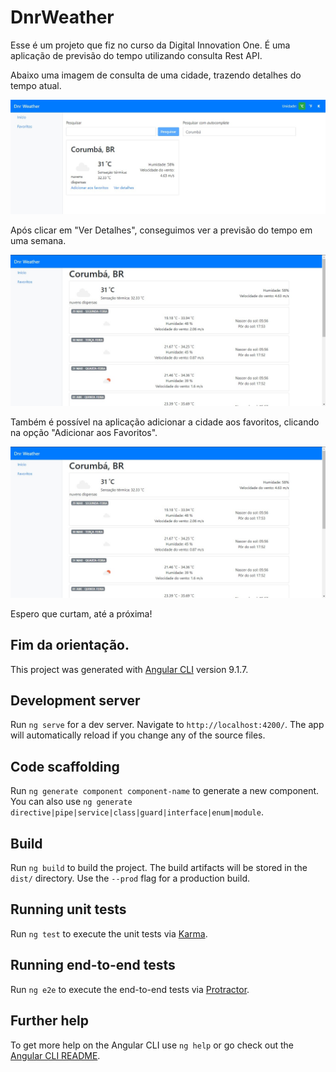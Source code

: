 # DnrWeather

Esse é um projeto que fiz no curso da Digital Innovation One. É uma aplicação de previsão do tempo utilizando consulta Rest API.

Abaixo uma imagem de consulta de uma cidade, trazendo detalhes do tempo atual.

![](/src/assets/img/img01.jpg)

Após clicar em "Ver Detalhes", conseguimos ver a previsão do tempo em uma semana.

![](/src/assets/img/img02.jpg)

Também é possível na aplicação adicionar a cidade aos favoritos, clicando na opção "Adicionar aos Favoritos".

![](/src/assets/img/img02.jpg)

Espero que curtam, até a próxima!

## Fim da orientação.

This project was generated with [Angular CLI](https://github.com/angular/angular-cli) version 9.1.7.

## Development server

Run `ng serve` for a dev server. Navigate to `http://localhost:4200/`. The app will automatically reload if you change any of the source files.

## Code scaffolding

Run `ng generate component component-name` to generate a new component. You can also use `ng generate directive|pipe|service|class|guard|interface|enum|module`.

## Build

Run `ng build` to build the project. The build artifacts will be stored in the `dist/` directory. Use the `--prod` flag for a production build.

## Running unit tests

Run `ng test` to execute the unit tests via [Karma](https://karma-runner.github.io).

## Running end-to-end tests

Run `ng e2e` to execute the end-to-end tests via [Protractor](http://www.protractortest.org/).

## Further help

To get more help on the Angular CLI use `ng help` or go check out the [Angular CLI README](https://github.com/angular/angular-cli/blob/master/README.md).
